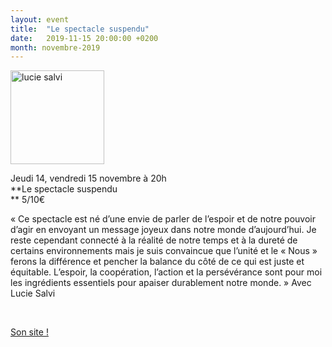 ```yaml
---
layout: event
title:  "Le spectacle suspendu"
date:   2019-11-15 20:00:00 +0200
month: novembre-2019
---
```

<span style="font-weight:400;"><img class=" size-thumbnail wp-image-6179 alignleft" src="http://localhost/wpagendarts/wp-content/uploads/2019/03/lucie-salvi.jpg?w=150" alt="lucie salvi" width="150" height="150" srcset="http://localhost/wpagendarts/wp-content/uploads/2019/03/lucie-salvi.jpg 680w, http://localhost/wpagendarts/wp-content/uploads/2019/03/lucie-salvi-300x300.jpg 300w, http://localhost/wpagendarts/wp-content/uploads/2019/03/lucie-salvi-150x150.jpg 150w" sizes="(max-width: 150px) 100vw, 150px" /></span>

<span style="font-weight:400;">Jeudi 14, vendredi 15 novembre à 20h<br /> </span>**Le spectacle suspendu  
** <span style="font-weight:400;">5/10€</span>

<span style="font-weight:400;">« Ce spectacle est né d’une envie de parler de l’espoir et de notre pouvoir d’agir en envoyant un message joyeux dans notre monde d’aujourd’hui. Je reste cependant connecté à la réalité de notre temps et à la dureté de certains environnements mais je suis convaincue que l’unité et le « Nous » ferons la différence et pencher la balance du côté de ce qui est juste et équitable. L’espoir, la coopération, l’action et la persévérance sont pour moi les ingrédients essentiels pour apaiser durablement notre monde. » Avec Lucie Salvi</span>

&nbsp;



[Son site !](https://luciesalvi.wordpress.com/)